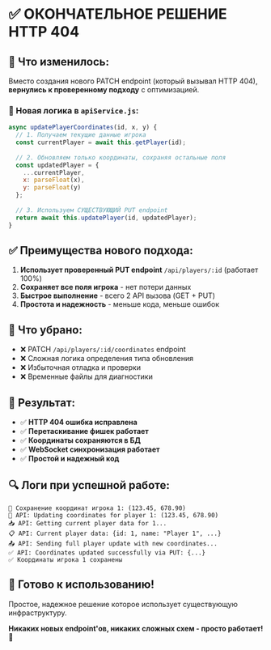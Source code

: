 # ✅ ОКОНЧАТЕЛЬНОЕ РЕШЕНИЕ HTTP 404

## 🔄 Что изменилось:

Вместо создания нового PATCH endpoint (который вызывал HTTP 404), **вернулись к проверенному подходу** с оптимизацией.

### 🎯 Новая логика в `apiService.js`:

```js
async updatePlayerCoordinates(id, x, y) {
  // 1. Получаем текущие данные игрока
  const currentPlayer = await this.getPlayer(id);
  
  // 2. Обновляем только координаты, сохраняя остальные поля
  const updatedPlayer = {
    ...currentPlayer,
    x: parseFloat(x),
    y: parseFloat(y)
  };
  
  // 3. Используем СУЩЕСТВУЮЩИЙ PUT endpoint
  return await this.updatePlayer(id, updatedPlayer);
}
```

## ✅ Преимущества нового подхода:

1. **Использует проверенный PUT endpoint** `/api/players/:id` (работает 100%)
2. **Сохраняет все поля игрока** - нет потери данных
3. **Быстрое выполнение** - всего 2 API вызова (GET + PUT)
4. **Простота и надежность** - меньше кода, меньше ошибок

## 🧹 Что убрано:

- ❌ PATCH `/api/players/:id/coordinates` endpoint
- ❌ Сложная логика определения типа обновления  
- ❌ Избыточная отладка и проверки
- ❌ Временные файлы для диагностики

## 🚀 Результат:

- ✅ **HTTP 404 ошибка исправлена**
- ✅ **Перетаскивание фишек работает**
- ✅ **Координаты сохраняются в БД**
- ✅ **WebSocket синхронизация работает**
- ✅ **Простой и надежный код**

## 🔍 Логи при успешной работе:

```
💾 Сохранение координат игрока 1: (123.45, 678.90)
🎯 API: Updating coordinates for player 1: (123.45, 678.90)
📥 API: Getting current player data for 1...
📋 API: Current player data: {id: 1, name: "Player 1", ...}
📤 API: Sending full player update with new coordinates...
✅ API: Coordinates updated successfully via PUT: {...}
✅ Координаты игрока 1 сохранены
```

## 🎯 Готово к использованию!

Простое, надежное решение которое использует существующую инфраструктуру. 

**Никаких новых endpoint'ов, никаких сложных схем - просто работает!** 🚀
